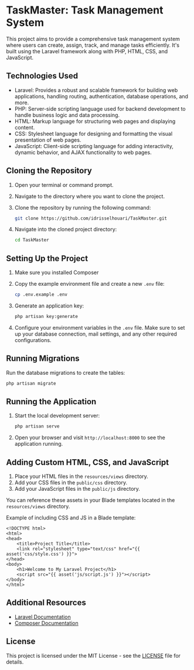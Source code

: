 # TaskMaster: Task Management System

This project aims to provide a comprehensive task management system where users can create, assign, track, and manage tasks efficiently. It's built using the Laravel framework along with PHP, HTML, CSS, and JavaScript.


## Technologies Used

- Laravel: Provides a robust and scalable framework for building web applications, handling routing, authentication, database operations, and more.
- PHP: Server-side scripting language used for backend development to handle business logic and data processing.
- HTML: Markup language for structuring web pages and displaying content.
- CSS: Stylesheet language for designing and formatting the visual presentation of web pages.
- JavaScript: Client-side scripting language for adding interactivity, dynamic behavior, and AJAX functionality to web pages.


## Cloning the Repository

1. Open your terminal or command prompt.
2. Navigate to the directory where you want to clone the project.
3. Clone the repository by running the following command:

   ```bash
   git clone https://github.com/idrisselhouari/TaskMaster.git
   ```

4. Navigate into the cloned project directory:

   ```bash
   cd TaskMaster
   ```

## Setting Up the Project

1. Make sure you installed Composer


2. Copy the example environment file and create a new `.env` file:

   ```bash
   cp .env.example .env
   ```

3. Generate an application key:

   ```bash
   php artisan key:generate
   ```

4. Configure your environment variables in the `.env` file. Make sure to set up your database connection, mail settings, and any other required configurations.

## Running Migrations

Run the database migrations to create the tables:

```bash
php artisan migrate
```

## Running the Application

1. Start the local development server:

   ```bash
   php artisan serve
   ```

2. Open your browser and visit `http://localhost:8000` to see the application running.

## Adding Custom HTML, CSS, and JavaScript

1. Place your HTML files in the `resources/views` directory.
2. Add your CSS files in the `public/css` directory.
3. Add your JavaScript files in the `public/js` directory.

You can reference these assets in your Blade templates located in the `resources/views` directory.

Example of including CSS and JS in a Blade template:

```blade
<!DOCTYPE html>
<html>
<head>
    <title>Project Title</title>
    <link rel="stylesheet" type="text/css" href="{{ asset('css/style.css') }}">
</head>
<body>
    <h1>Welcome to My Laravel Project</h1>
    <script src="{{ asset('js/script.js') }}"></script>
</body>
</html>
```

## Additional Resources

- [Laravel Documentation](https://laravel.com/docs)
- [Composer Documentation](https://getcomposer.org/doc/)

## License

This project is licensed under the MIT License - see the [LICENSE](LICENSE) file for details.
